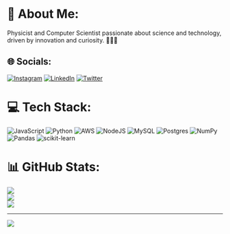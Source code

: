 # 💫 About Me:
Physicist and Computer Scientist passionate about science and technology, driven by innovation and curiosity. 🔭👩‍💻


## 🌐 Socials:
[![Instagram](https://img.shields.io/badge/Instagram-%23E4405F.svg?logo=Instagram&logoColor=white)](https://instagram.com/beatriz_yordaky) [![LinkedIn](https://img.shields.io/badge/LinkedIn-%230077B5.svg?logo=linkedin&logoColor=white)](https://linkedin.com/in/beatriz-yordaky) [![Twitter](https://img.shields.io/badge/Twitter-%231DA1F2.svg?logo=Twitter&logoColor=white)](https://twitter.com/beatriz_yordaky) 

# 💻 Tech Stack:
![JavaScript](https://img.shields.io/badge/javascript-%23323330.svg?style=for-the-badge&logo=javascript&logoColor=%23F7DF1E) ![Python](https://img.shields.io/badge/python-3670A0?style=for-the-badge&logo=python&logoColor=ffdd54) ![AWS](https://img.shields.io/badge/AWS-%23FF9900.svg?style=for-the-badge&logo=amazon-aws&logoColor=white) ![NodeJS](https://img.shields.io/badge/node.js-6DA55F?style=for-the-badge&logo=node.js&logoColor=white) ![MySQL](https://img.shields.io/badge/mysql-%2300f.svg?style=for-the-badge&logo=mysql&logoColor=white) ![Postgres](https://img.shields.io/badge/postgres-%23316192.svg?style=for-the-badge&logo=postgresql&logoColor=white) ![NumPy](https://img.shields.io/badge/numpy-%23013243.svg?style=for-the-badge&logo=numpy&logoColor=white) ![Pandas](https://img.shields.io/badge/pandas-%23150458.svg?style=for-the-badge&logo=pandas&logoColor=white) ![scikit-learn](https://img.shields.io/badge/scikit--learn-%23F7931E.svg?style=for-the-badge&logo=scikit-learn&logoColor=white)
# 📊 GitHub Stats:
![](https://github-readme-stats.vercel.app/api?username=beatrizyordaky&theme=dark&hide_border=false&include_all_commits=false&count_private=false)<br/>
![](https://github-readme-streak-stats.herokuapp.com/?user=beatrizyordaky&theme=dark&hide_border=false)<br/>
![](https://github-readme-stats.vercel.app/api/top-langs/?username=beatrizyordaky&theme=dark&hide_border=false&include_all_commits=false&count_private=false&layout=compact)

---
[![](https://visitcount.itsvg.in/api?id=beatrizyordaky&icon=0&color=0)](https://visitcount.itsvg.in)

<!-- Proudly created with GPRM ( https://gprm.itsvg.in ) -->
